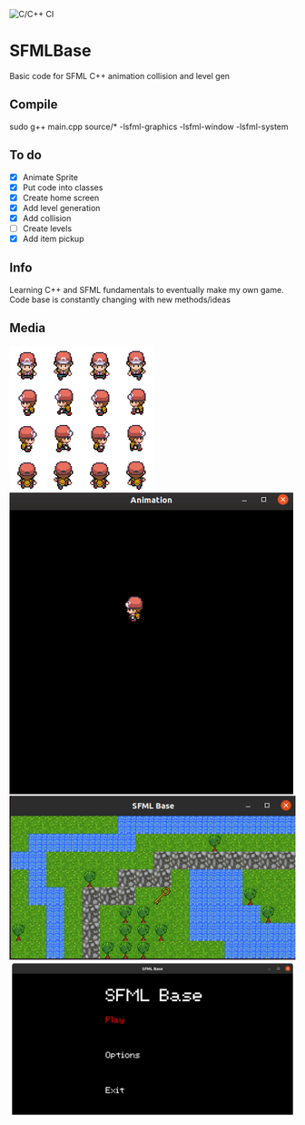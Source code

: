 ![C/C++ CI](https://github.com/Escapehub/SFMLBase/workflows/C/C++%20CI/badge.svg)
# SFMLBase

Basic code for SFML C++ animation collision and level gen

## Compile

sudo g++ main.cpp source/* -lsfml-graphics -lsfml-window -lsfml-system

## To do
- [x] Animate Sprite
- [x] Put code into classes
- [x] Create home screen
- [x] Add level generation
- [x] Add collision
- [ ] Create levels
- [x] Add item pickup
## Info
Learning C++ and SFML fundamentals to eventually make my own game. Code base is constantly changing with new methods/ideas
## Media
![Sprite sheet](sprites/character.png)
![Animation gif](readme/animation.gif)\
![Level generation](readme/levelgen.png)\
![Main Menu](readme/mainmenu.png)
